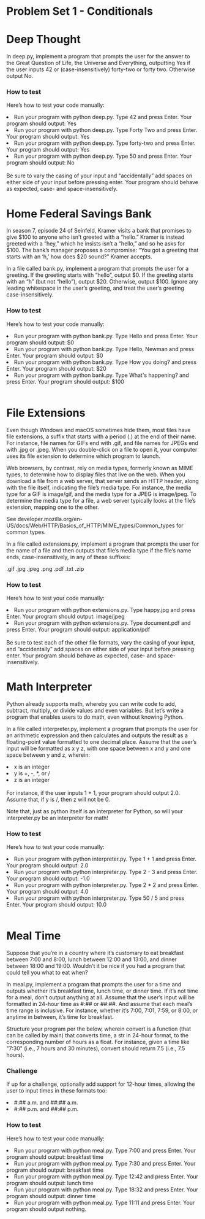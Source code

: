# Problem Set 1 - Conditionals
<h1>Deep Thought</h1>

In deep.py, implement a program that prompts the user for the answer to the Great Question of Life, the Universe and Everything, outputting Yes if the user inputs 42 or (case-insensitively) forty-two or forty two. Otherwise output No.

<h3>How to test</h3>

  Here’s how to test your code manually:

<li>Run your program with python deep.py. Type 42 and press Enter. Your program should output: Yes </li>
<li>Run your program with python deep.py. Type Forty Two and press Enter. Your program should output: Yes</li>
<li>Run your program with python deep.py. Type forty-two and press Enter. Your program should output: Yes</li>
<li>Run your program with python deep.py. Type 50 and press Enter. Your program should output: No</li>
<br>
Be sure to vary the casing of your input and “accidentally” add spaces on either side of your input before pressing enter. Your program should behave as expected, case- and space-insensitively.

<h1>Home Federal Savings Bank</h1>

In season 7, episode 24 of Seinfeld, Kramer visits a bank that promises to give $100 to anyone who isn’t greeted with a “hello.” Kramer is instead greeted with a “hey,” which he insists isn’t a “hello,” and so he asks for $100. The bank’s manager proposes a compromise: “You got a greeting that starts with an ‘h,’ how does $20 sound?” Kramer accepts.

In a file called bank.py, implement a program that prompts the user for a greeting. If the greeting starts with “hello”, output $0. If the greeting starts with an “h” (but not “hello”), output $20. Otherwise, output $100. Ignore any leading whitespace in the user’s greeting, and treat the user’s greeting case-insensitively.

<h3>How to test</h3>

  Here’s how to test your code manually:

<li>Run your program with python bank.py. Type Hello and press Enter. Your program should output: $0 </li>
<li>Run your program with python bank.py. Type Hello, Newman and press Enter. Your program should output: $0</li>
<li>Run your program with python bank.py. Type How you doing? and press Enter. Your program should output: $20</li>
<li>Run your program with python bank.py. Type What's happening? and press Enter. Your program should output: $100</li>
<br>

<h1>File Extensions</h1>

Even though Windows and macOS sometimes hide them, most files have file extensions, a suffix that starts with a period (.) at the end of their name. For instance, file names for GIFs end with .gif, and file names for JPEGs end with .jpg or .jpeg. When you double-click on a file to open it, your computer uses its file extension to determine which program to launch.

Web browsers, by contrast, rely on media types, formerly known as MIME types, to determine how to display files that live on the web. When you download a file from a web server, that server sends an HTTP header, along with the file itself, indicating the file’s media type. For instance, the media type for a GIF is image/gif, and the media type for a JPEG is image/jpeg. To determine the media type for a file, a web server typically looks at the file’s extension, mapping one to the other.

See developer.mozilla.org/en-US/docs/Web/HTTP/Basics_of_HTTP/MIME_types/Common_types for common types.

In a file called extensions.py, implement a program that prompts the user for the name of a file and then outputs that file’s media type if the file’s name ends, case-insensitively, in any of these suffixes:

.gif
.jpg
.jpeg
.png
.pdf
.txt
.zip
<br>
<h3>How to test</h3>

  Here’s how to test your code manually:

<li>Run your program with python extensions.py. Type happy.jpg and press Enter. Your program should output: image/jpeg   </li>
<li>Run your program with python extensions.py. Type document.pdf and press Enter. Your program should output: application/pdf</li>
<br>
Be sure to test each of the other file formats, vary the casing of your input, and “accidentally” add spaces on either side of your input before pressing enter. Your program should behave as expected, case- and space-insensitively.
<br>

<h1>Math Interpreter</h1>

Python already supports math, whereby you can write code to add, subtract, multiply, or divide values and even variables. But let’s write a program that enables users to do math, even without knowing Python.

In a file called interpreter.py, implement a program that prompts the user for an arithmetic expression and then calculates and outputs the result as a floating-point value formatted to one decimal place. Assume that the user’s input will be formatted as x y z, with one space between x and y and one space between y and z, wherein:

<li>x is an integer</li>
<li>y is +, -, *, or /</li>
<li>z is an integer</li> <br>
For instance, if the user inputs 1 + 1, your program should output 2.0. Assume that, if y is /, then z will not be 0.

Note that, just as python itself is an interpreter for Python, so will your interpreter.py be an interpreter for math!

<h3>How to test</h3>

  Here’s how to test your code manually:

<li>Run your program with python interpreter.py. Type 1 + 1 and press Enter. Your program should output: 2.0 </li>
<li>Run your program with python interpreter.py. Type 2 - 3 and press Enter. Your program should output: -1.0</li>
<li>Run your program with python interpreter.py. Type 2 * 2 and press Enter. Your program should output: 4.0</li>
<li>Run your program with python interpreter.py. Type 50 / 5 and press Enter. Your program should output: 10.0</li>
<br>

<h1>Meal Time</h1>

Suppose that you’re in a country where it’s customary to eat breakfast between 7:00 and 8:00, lunch between 12:00 and 13:00, and dinner between 18:00 and 19:00. Wouldn’t it be nice if you had a program that could tell you what to eat when?

In meal.py, implement a program that prompts the user for a time and outputs whether it’s breakfast time, lunch time, or dinner time. If it’s not time for a meal, don’t output anything at all. Assume that the user’s input will be formatted in 24-hour time as #:## or ##:##. And assume that each meal’s time range is inclusive. For instance, whether it’s 7:00, 7:01, 7:59, or 8:00, or anytime in between, it’s time for breakfast.

Structure your program per the below, wherein convert is a function (that can be called by main) that converts time, a str in 24-hour format, to the corresponding number of hours as a float. For instance, given a time like "7:30" (i.e., 7 hours and 30 minutes), convert should return 7.5 (i.e., 7.5 hours).

<h3>Challenge</h3>

If up for a challenge, optionally add support for 12-hour times, allowing the user to input times in these formats too:

<li>#:## a.m. and ##:## a.m.</li>
<li>#:## p.m. and ##:## p.m.</li>

<h3>How to test</h3>

  Here’s how to test your code manually:

<li>Run your program with python meal.py. Type 7:00 and press Enter. Your program should output: breakfast time   </li>
<li>Run your program with python meal.py. Type 7:30 and press Enter. Your program should output: breakfast time</li>
<li>Run your program with python meal.py. Type 12:42 and press Enter. Your program should output: lunch time</li>
<li>Run your program with python meal.py. Type 18:32 and press Enter. Your program should output: dinner time</li>
<li>Run your program with python meal.py. Type 11:11 and press Enter. Your program should output nothing.</li>
<br>
